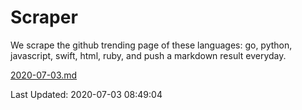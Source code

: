 # Scraper

We scrape the github trending page of these languages: go, python, javascript, swift, html, ruby, and push a markdown result everyday.

[2020-07-03.md](https://github.com/henson/Scraper/blob/master/2020-07-03.md)

Last Updated: 2020-07-03 08:49:04